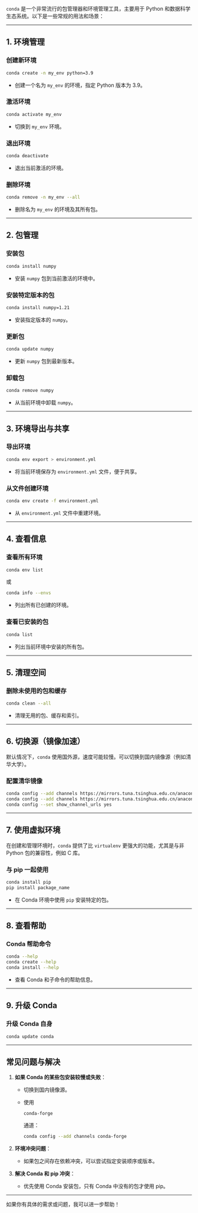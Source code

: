 `conda` 是一个非常流行的包管理器和环境管理工具，主要用于 Python 和数据科学生态系统。以下是一些常规的用法和场景：

------

## 1. **环境管理**

### 创建新环境

```bash
conda create -n my_env python=3.9
```

- 创建一个名为 `my_env` 的环境，指定 Python 版本为 3.9。

### 激活环境

```bash
conda activate my_env
```

- 切换到 `my_env` 环境。

### 退出环境

```bash
conda deactivate
```

- 退出当前激活的环境。

### 删除环境

```bash
conda remove -n my_env --all
```

- 删除名为 `my_env` 的环境及其所有包。

------

## 2. **包管理**

### 安装包

```bash
conda install numpy
```

- 安装 `numpy` 包到当前激活的环境中。

### 安装特定版本的包

```bash
conda install numpy=1.21
```

- 安装指定版本的 `numpy`。

### 更新包

```bash
conda update numpy
```

- 更新 `numpy` 包到最新版本。

### 卸载包

```bash
conda remove numpy
```

- 从当前环境中卸载 `numpy`。

------

## 3. **环境导出与共享**

### 导出环境

```bash
conda env export > environment.yml
```

- 将当前环境保存为 `environment.yml` 文件，便于共享。

### 从文件创建环境

```bash
conda env create -f environment.yml
```

- 从 `environment.yml` 文件中重建环境。

------

## 4. **查看信息**

### 查看所有环境

```bash
conda env list
```

或

```bash
conda info --envs
```

- 列出所有已创建的环境。

### 查看已安装的包

```bash
conda list
```

- 列出当前环境中安装的所有包。

------

## 5. **清理空间**

### 删除未使用的包和缓存

```bash
conda clean --all
```

- 清理无用的包、缓存和索引。

------

## 6. **切换源（镜像加速）**

默认情况下，`conda` 使用国外源，速度可能较慢。可以切换到国内镜像源（例如清华大学）。

### 配置清华镜像

```bash
conda config --add channels https://mirrors.tuna.tsinghua.edu.cn/anaconda/pkgs/free/
conda config --add channels https://mirrors.tuna.tsinghua.edu.cn/anaconda/pkgs/main/
conda config --set show_channel_urls yes
```

------

## 7. **使用虚拟环境**

在创建和管理环境时，`conda` 提供了比 `virtualenv` 更强大的功能，尤其是与非 Python 包的兼容性，例如 C 库。

### 与 pip 一起使用

```bash
conda install pip
pip install package_name
```

- 在 Conda 环境中使用 `pip` 安装特定的包。

------

## 8. **查看帮助**

### Conda 帮助命令

```bash
conda --help
conda create --help
conda install --help
```

- 查看 Conda 和子命令的帮助信息。

------

## 9. **升级 Conda**

### 升级 Conda 自身

```bash
conda update conda
```

------

## 常见问题与解决

1. **如果 Conda 的某些包安装较慢或失败**：

   - 切换到国内镜像源。

   - 使用 

     ```
     conda-forge
     ```

      通道：

     ```bash
     conda config --add channels conda-forge
     ```

2. **环境冲突问题**：

   - 如果包之间存在依赖冲突，可以尝试指定安装顺序或版本。

3. **解决 Conda 和 pip 冲突**：

   - 优先使用 Conda 安装包，只有 Conda 中没有的包才使用 pip。

------

如果你有具体的需求或问题，我可以进一步帮助！